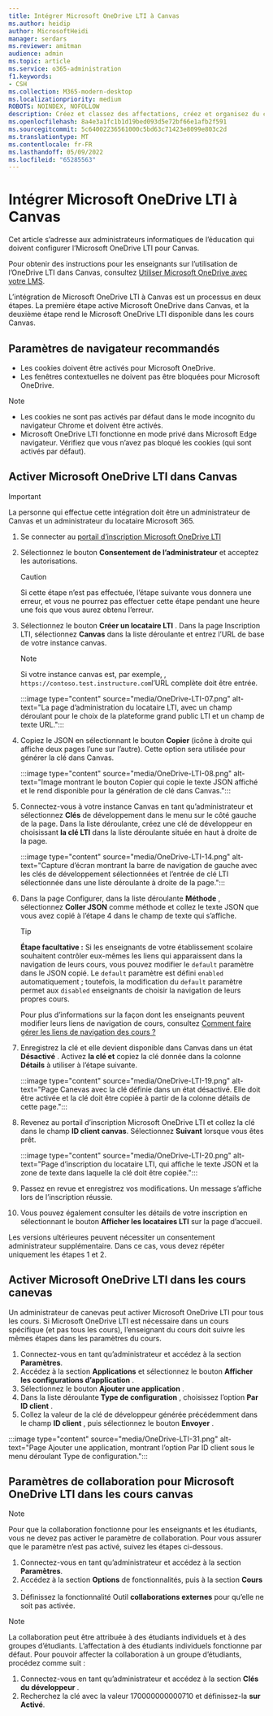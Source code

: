 ```yaml
---
title: Intégrer Microsoft OneDrive LTI à Canvas
ms.author: heidip
author: MicrosoftHeidi
manager: serdars
ms.reviewer: amitman
audience: admin
ms.topic: article
ms.service: o365-administration
f1.keywords:
- CSH
ms.collection: M365-modern-desktop
ms.localizationpriority: medium
ROBOTS: NOINDEX, NOFOLLOW
description: Créez et classez des affectations, créez et organisez du contenu de cours, et collaborez sur des fichiers en temps réel avec la nouvelle application d’interopérabilité Microsoft OneDrive Learning Tools pour Canvas.
ms.openlocfilehash: 8a4e3a1fc1b1d19bed093d5e72bf66e1afb2f591
ms.sourcegitcommit: 5c64002236561000c5bd63c71423e8099e803c2d
ms.translationtype: MT
ms.contentlocale: fr-FR
ms.lasthandoff: 05/09/2022
ms.locfileid: "65285563"
---
```

# <a name="integrate-microsoft-onedrive-lti-with-canvas"></a>Intégrer Microsoft OneDrive LTI à Canvas

Cet article s’adresse aux administrateurs informatiques de l’éducation qui doivent configurer l’Microsoft OneDrive LTI pour Canvas.

Pour obtenir des instructions pour les enseignants sur l’utilisation de l’OneDrive LTI dans Canvas, consultez [Utiliser Microsoft OneDrive avec votre LMS](https://support.microsoft.com/topic/use-microsoft-onedrive-with-your-lms-c2ddeb48-f695-4267-94f2-14f7ff1b7bdd).

L’intégration de Microsoft OneDrive LTI à Canvas est un processus en deux étapes. La première étape active Microsoft OneDrive dans Canvas, et la deuxième étape rend le Microsoft OneDrive LTI disponible dans les cours Canvas.

## <a name="recommended-browser-settings"></a>Paramètres de navigateur recommandés

- Les cookies doivent être activés pour Microsoft OneDrive.
- Les fenêtres contextuelles ne doivent pas être bloquées pour Microsoft OneDrive.

> [!NOTE]
>
> - Les cookies ne sont pas activés par défaut dans le mode incognito du navigateur Chrome et doivent être activés.
> - Microsoft OneDrive LTI fonctionne en mode privé dans Microsoft Edge navigateur. Vérifiez que vous n’avez pas bloqué les cookies (qui sont activés par défaut).

## <a name="enable-microsoft-onedrive-lti-in-canvas"></a>Activer Microsoft OneDrive LTI dans Canvas

> [!IMPORTANT]
> La personne qui effectue cette intégration doit être un administrateur de Canvas et un administrateur du locataire Microsoft 365.

1. Se connecter au <a href="https://onedrivelti.microsoft.com/admin" target="_blank">portail d’inscription Microsoft OneDrive LTI</a>
2. Sélectionnez le bouton **Consentement de l’administrateur** et acceptez les autorisations.

   > [!CAUTION]
   > Si cette étape n’est pas effectuée, l’étape suivante vous donnera une erreur, et vous ne pourrez pas effectuer cette étape pendant une heure une fois que vous aurez obtenu l’erreur.

3. Sélectionnez le bouton **Créer un locataire LTI** . Dans la page Inscription LTI, sélectionnez **Canvas** dans la liste déroulante et entrez l’URL de base de votre instance canvas.

   > [!NOTE]
   > Si votre instance canvas est, par exemple, , `https://contoso.test.instructure.com`l’URL complète doit être entrée.

   :::image type="content" source="media/OneDrive-LTI-07.png" alt-text="La page d’administration du locataire LTI, avec un champ déroulant pour le choix de la plateforme grand public LTI et un champ de texte URL.":::

4. Copiez le JSON en sélectionnant le bouton **Copier** (icône à droite qui affiche deux pages l’une sur l’autre). Cette option sera utilisée pour générer la clé dans Canvas.

   :::image type="content" source="media/OneDrive-LTI-08.png" alt-text="Image montrant le bouton Copier qui copie le texte JSON affiché et le rend disponible pour la génération de clé dans Canvas.":::

5. Connectez-vous à votre instance Canvas en tant qu’administrateur et sélectionnez **Clés** de développement dans le menu sur le côté gauche de la page. Dans la liste déroulante, créez une clé de développeur en choisissant **la clé LTI** dans la liste déroulante située en haut à droite de la page.

   :::image type="content" source="media/OneDrive-LTI-14.png" alt-text="Capture d’écran montrant la barre de navigation de gauche avec les clés de développement sélectionnées et l’entrée de clé LTI sélectionnée dans une liste déroulante à droite de la page.":::

6. Dans la page Configurer, dans la liste déroulante **Méthode** , sélectionnez **Coller JSON** comme méthode et collez le texte JSON que vous avez copié à l’étape 4 dans le champ de texte qui s’affiche.

    > [!TIP]
    > **Étape facultative :** Si les enseignants de votre établissement scolaire souhaitent contrôler eux-mêmes les liens qui apparaissent dans la navigation de leurs cours, vous pouvez modifier le ``default`` paramètre dans le JSON copié. Le ``default`` paramètre est défini ``enabled`` automatiquement ; toutefois, la modification du ``default`` paramètre permet aux ``disabled`` enseignants de choisir la navigation de leurs propres cours.
    >
    > Pour plus d’informations sur la façon dont les enseignants peuvent modifier leurs liens de navigation de cours, consultez [Comment faire gérer les liens de navigation des cours ?](https://community.canvaslms.com/t5/Instructor-Guide/How-do-I-manage-Course-Navigation-links/ta-p/1020)

7. Enregistrez la clé et elle devient disponible dans Canvas dans un état **Désactivé** . Activez **la clé et** copiez la clé donnée dans la colonne **Détails** à utiliser à l’étape suivante.

   :::image type="content" source="media/OneDrive-LTI-19.png" alt-text="Page Canevas avec la clé définie dans un état désactivé. Elle doit être activée et la clé doit être copiée à partir de la colonne détails de cette page.":::

8. Revenez au portail d’inscription Microsoft OneDrive LTI et collez la clé dans le champ **ID client canvas**. Sélectionnez **Suivant** lorsque vous êtes prêt.

   :::image type="content" source="media/OneDrive-LTI-20.png" alt-text="Page d’inscription du locataire LTI, qui affiche le texte JSON et la zone de texte dans laquelle la clé doit être copiée.":::

9. Passez en revue et enregistrez vos modifications. Un message s’affiche lors de l’inscription réussie.

10. Vous pouvez également consulter les détails de votre inscription en sélectionnant le bouton **Afficher les locataires LTI** sur la page d’accueil.

Les versions ultérieures peuvent nécessiter un consentement administrateur supplémentaire. Dans ce cas, vous devez répéter uniquement les étapes 1 et 2.

## <a name="enable-microsoft-onedrive-lti-in-canvas-courses"></a>Activer Microsoft OneDrive LTI dans les cours canevas

Un administrateur de canevas peut activer Microsoft OneDrive LTI pour tous les cours. Si Microsoft OneDrive LTI est nécessaire dans un cours spécifique (et pas tous les cours), l’enseignant du cours doit suivre les mêmes étapes dans les paramètres du cours.

1. Connectez-vous en tant qu’administrateur et accédez à la section **Paramètres**.
2. Accédez à la section **Applications** et sélectionnez le bouton **Afficher les configurations d’application** .
3. Sélectionnez le bouton **Ajouter une application** .
4. Dans la liste déroulante **Type de configuration** , choisissez l’option **Par ID client** .
5. Collez la valeur de la clé de développeur générée précédemment dans le champ **ID client** , puis sélectionnez le bouton **Envoyer** .

:::image type="content" source="media/OneDrive-LTI-31.png" alt-text="Page Ajouter une application, montrant l’option Par ID client sous le menu déroulant Type de configuration.":::

## <a name="collaboration-settings-for-microsoft-onedrive-lti-in-canvas-courses"></a>Paramètres de collaboration pour Microsoft OneDrive LTI dans les cours canvas

> [!NOTE]
> Pour que la collaboration fonctionne pour les enseignants et les étudiants, vous ne devez pas activer le paramètre de collaboration. Pour vous assurer que le paramètre n’est pas activé, suivez les étapes ci-dessous.

1. Connectez-vous en tant qu’administrateur et accédez à la section **Paramètres**.
1. Accédez à la section **Options** de fonctionnalités, puis à la section **Cours** .
1. Définissez la fonctionnalité Outil **collaborations externes** pour qu’elle ne soit pas activée.

> [!NOTE]
> La collaboration peut être attribuée à des étudiants individuels et à des groupes d’étudiants. L’affectation à des étudiants individuels fonctionne par défaut. Pour pouvoir affecter la collaboration à un groupe d’étudiants, procédez comme suit :

1. Connectez-vous en tant qu’administrateur et accédez à la section **Clés du développeur** .
1. Recherchez la clé avec la valeur 170000000000710 et définissez-la **sur Activé**.
